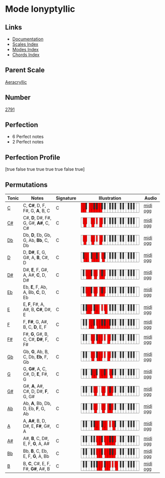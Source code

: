 # Mode Ionyptyllic

## Links

- [Documentation](index.md)
- [Scales Index](Scales.md)
- [Modes Index](Modes.md)
- [Chords Index](Chords.md)

## Parent Scale

[Aeracryllic](ScaleAeracryllic.md)

## Number

[2791](https://ianring.com/musictheory/scales/2791)

## Perfection

- 6 Perfect notes
- 2 Perfect notes

## Perfection Profile

[true false true true true true false true]

## Permutations

| Tonic | Notes | Signature | Illustration | Audio |
|-------|-------|-----------|--------------|-------|
| [C](ModeCNaturalIonyptyllic.md) | C, **C#**, D, F, F#, G, **A**, B, C | C | ![CNaturalIonyptyllic](ModeCNaturalIonyptyllic.png) | [midi](ModeCNaturalIonyptyllic.mid) [ogg](ModeCNaturalIonyptyllic.ogg) |
| [C#](ModeCSharpIonyptyllic.md) | C#, **D**, D#, F#, G, G#, **A#**, C, C# | C | ![CSharpIonyptyllic](ModeCSharpIonyptyllic.png) | [midi](ModeCSharpIonyptyllic.mid) [ogg](ModeCSharpIonyptyllic.ogg) |
| [Db](ModeDFlatIonyptyllic.md) | Db, **D**, Eb, Gb, G, Ab, **Bb**, C, Db | C | ![DFlatIonyptyllic](ModeDFlatIonyptyllic.png) | [midi](ModeDFlatIonyptyllic.mid) [ogg](ModeDFlatIonyptyllic.ogg) |
| [D](ModeDNaturalIonyptyllic.md) | D, **D#**, E, G, G#, A, **B**, C#, D | C | ![DNaturalIonyptyllic](ModeDNaturalIonyptyllic.png) | [midi](ModeDNaturalIonyptyllic.mid) [ogg](ModeDNaturalIonyptyllic.ogg) |
| [D#](ModeDSharpIonyptyllic.md) | D#, **E**, F, G#, A, A#, **C**, D, D# | C | ![DSharpIonyptyllic](ModeDSharpIonyptyllic.png) | [midi](ModeDSharpIonyptyllic.mid) [ogg](ModeDSharpIonyptyllic.ogg) |
| [Eb](ModeEFlatIonyptyllic.md) | Eb, **E**, F, Ab, A, Bb, **C**, D, Eb | C | ![EFlatIonyptyllic](ModeEFlatIonyptyllic.png) | [midi](ModeEFlatIonyptyllic.mid) [ogg](ModeEFlatIonyptyllic.ogg) |
| [E](ModeENaturalIonyptyllic.md) | E, **F**, F#, A, A#, B, **C#**, D#, E | C | ![ENaturalIonyptyllic](ModeENaturalIonyptyllic.png) | [midi](ModeENaturalIonyptyllic.mid) [ogg](ModeENaturalIonyptyllic.ogg) |
| [F](ModeFNaturalIonyptyllic.md) | F, **F#**, G, A#, B, C, **D**, E, F | C | ![FNaturalIonyptyllic](ModeFNaturalIonyptyllic.png) | [midi](ModeFNaturalIonyptyllic.mid) [ogg](ModeFNaturalIonyptyllic.ogg) |
| [F#](ModeFSharpIonyptyllic.md) | F#, **G**, G#, B, C, C#, **D#**, F, F# | C | ![FSharpIonyptyllic](ModeFSharpIonyptyllic.png) | [midi](ModeFSharpIonyptyllic.mid) [ogg](ModeFSharpIonyptyllic.ogg) |
| [Gb](ModeGFlatIonyptyllic.md) | Gb, **G**, Ab, B, C, Db, **Eb**, F, Gb | C | ![GFlatIonyptyllic](ModeGFlatIonyptyllic.png) | [midi](ModeGFlatIonyptyllic.mid) [ogg](ModeGFlatIonyptyllic.ogg) |
| [G](ModeGNaturalIonyptyllic.md) | G, **G#**, A, C, C#, D, **E**, F#, G | C | ![GNaturalIonyptyllic](ModeGNaturalIonyptyllic.png) | [midi](ModeGNaturalIonyptyllic.mid) [ogg](ModeGNaturalIonyptyllic.ogg) |
| [G#](ModeGSharpIonyptyllic.md) | G#, **A**, A#, C#, D, D#, **F**, G, G# | C | ![GSharpIonyptyllic](ModeGSharpIonyptyllic.png) | [midi](ModeGSharpIonyptyllic.mid) [ogg](ModeGSharpIonyptyllic.ogg) |
| [Ab](ModeAFlatIonyptyllic.md) | Ab, **A**, Bb, Db, D, Eb, **F**, G, Ab | C | ![AFlatIonyptyllic](ModeAFlatIonyptyllic.png) | [midi](ModeAFlatIonyptyllic.mid) [ogg](ModeAFlatIonyptyllic.ogg) |
| [A](ModeANaturalIonyptyllic.md) | A, **A#**, B, D, D#, E, **F#**, G#, A | C | ![ANaturalIonyptyllic](ModeANaturalIonyptyllic.png) | [midi](ModeANaturalIonyptyllic.mid) [ogg](ModeANaturalIonyptyllic.ogg) |
| [A#](ModeASharpIonyptyllic.md) | A#, **B**, C, D#, E, F, **G**, A, A# | C | ![ASharpIonyptyllic](ModeASharpIonyptyllic.png) | [midi](ModeASharpIonyptyllic.mid) [ogg](ModeASharpIonyptyllic.ogg) |
| [Bb](ModeBFlatIonyptyllic.md) | Bb, **B**, C, Eb, E, F, **G**, A, Bb | C | ![BFlatIonyptyllic](ModeBFlatIonyptyllic.png) | [midi](ModeBFlatIonyptyllic.mid) [ogg](ModeBFlatIonyptyllic.ogg) |
| [B](ModeBNaturalIonyptyllic.md) | B, **C**, C#, E, F, F#, **G#**, A#, B | C | ![BNaturalIonyptyllic](ModeBNaturalIonyptyllic.png) | [midi](ModeBNaturalIonyptyllic.mid) [ogg](ModeBNaturalIonyptyllic.ogg) |

